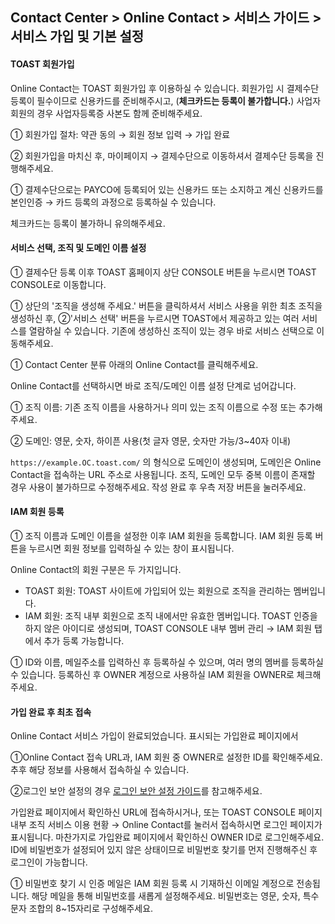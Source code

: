 ## Contact Center > Online Contact > 서비스 가이드 > 서비스 가입 및 기본 설정 

#### TOAST 회원가입

Online Contact는 TOAST 회원가입 후 이용하실 수 있습니다. 
회원가입 시 결제수단 등록이 필수이므로 신용카드를 준비해주시고, 
(**체크카드는 등록이 불가합니다.**) 사업자 회원의 경우 사업자등록증 사본도 함께 준비해주세요.

[](http://static.toastoven.net/prod_contact_center/1.3.1-(1))
[](http://static.toastoven.net/prod_contact_center/1.3.1–(2))

① 회원가입 절차: 약관 동의 → 회원 정보 입력 → 가입 완료

② 회원가입을 마치신 후, 마이페이지 → 결제수단으로 이동하셔서 결제수단 등록을 진행해주세요.

[](http://static.toastoven.net/prod_contact_center/1.3.1-(3))

① 결제수단으로는 PAYCO에 등록되어 있는 신용카드 또는 소지하고 계신 신용카드를 본인인증 → 카드 등록의 과정으로 등록하실 수 있습니다.

체크카드는 등록이 불가하니 유의해주세요.

#### 서비스 선택, 조직 및 도메인 이름 설정

[](http://static.toastoven.net/prod_contact_center/1.3.2-(1))
① 결제수단 등록 이후 TOAST 홈페이지 상단 CONSOLE 버튼을 누르시면 TOAST CONSOLE로 이동합니다. 

[](http://static.toastoven.net/prod_contact_center/1.3.2-(2))
① 상단의 '조직을 생성해 주세요.' 버튼을 클릭하셔서 서비스 사용을 위한 최초 조직을 생성하신 후, ②'서비스 선택' 버튼을 누르시면 TOAST에서 제공하고 있는 여러 서비스를 열람하실 수 있습니다. 
기존에 생성하신 조직이 있는 경우 바로 서비스 선택으로 이동해주세요.

[](http://static.toastoven.net/prod_contact_center/1.3.2-(3))

① Contact Center 분류 아래의 Online Contact를 클릭해주세요. 

Online Contact를 선택하시면 바로 조직/도메인 이름 설정 단계로 넘어갑니다.

[](http://static.toastoven.net/prod_contact_center/1.3.2-(4))

① 조직 이름: 기존 조직 이름을 사용하거나 의미 있는 조직 이름으로 수정 또는 추가해주세요.

② 도메인: 영문, 숫자, 하이픈 사용(첫 글자 영문, 숫자만 가능/3~40자 이내)

`https://example.OC.toast.com/` 의 형식으로 도메인이 생성되며, 도메인은 Online Contact을 접속하는 URL 주소로 사용됩니다.
조직, 도메인 모두 중복 이름이 존재할 경우 사용이 불가하므로 수정해주세요. 작성 완료 후 우측 저장 버튼을 눌러주세요.

#### IAM 회원 등록

[](http://static.toastoven.net/prod_contact_center/1.3.3-(1))

① 조직 이름과 도메인 이름을 설정한 이후 IAM 회원을 등록합니다. IAM 회원 등록 버튼을 누르시면 회원 정보를 입력하실 수 있는 창이 표시됩니다.

Online Contact의 회원 구분은 두 가지입니다. 
* TOAST 회원: TOAST 사이트에 가입되어 있는 회원으로 조직을 관리하는 멤버입니다.
* IAM 회원: 조직 내부 회원으로 조직 내에서만 유효한 멤버입니다. TOAST 인증을 하지 않은 아이디로 생성되며, TOAST CONSOLE 내부 멤버 관리 → IAM 회원 탭에서 추가 등록 가능합니다.

[](http://static.toastoven.net/prod_contact_center/1.3.3-(2))

① ID와 이름, 메일주소를 입력하신 후 등록하실 수 있으며, 여러 명의 멤버를 등록하실 수 있습니다. 등록하신 후 OWNER 계정으로 사용하실 IAM 회원을 OWNER로 체크해주세요.

#### 가입 완료 후 최초 접속

[](http://static.toastoven.net/prod_contact_center/1.3.4-(1))

Online Contact 서비스 가입이 완료되었습니다. 표시되는 가입완료 페이지에서 

①Online Contact 접속 URL과, IAM 회원 중 OWNER로 설정한 ID를 확인해주세요. 추후 해당 정보를 사용해서 접속하실 수 있습니다.

②로그인 보안 설정의 경우 [로그인 보안 설정 가이드](https://docs.toast.com/ko/TOAST/ko/console-guide/#iam)를 참고해주세요. 

가입완료 페이지에서 확인하신 URL에 접속하시거나, 또는 TOAST CONSOLE 페이지 내부 조직 서비스 이용 현황 → Online Contact를 눌러서 접속하시면 로그인 페이지가 표시됩니다. 
마찬가지로 가입완료 페이지에서 확인하신 OWNER ID로 로그인해주세요. ID에 비밀번호가 설정되어 있지 않은 상태이므로 비밀번호 찾기를 먼저 진행해주신 후 로그인이 가능합니다.

[](http://static.toastoven.net/prod_contact_center/1.3.4-(2))

① 비밀번호 찾기 시 인증 메일은 IAM 회원 등록 시 기재하신 이메일 계정으로 전송됩니다. 해당 메일을 통해 비밀번호를 새롭게 설정해주세요.
비밀번호는 영문, 숫자, 특수문자 조합의 8~15자리로 구성해주세요.
